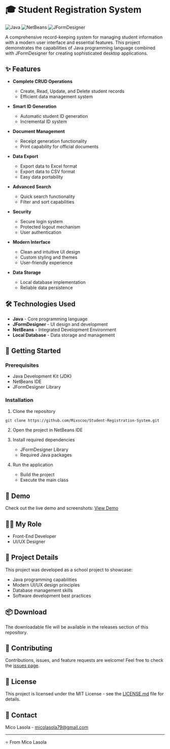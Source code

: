 # 🎓 Student Registration System

![Java](https://img.shields.io/badge/Java-ED8B00?style=for-the-badge&logo=java&logoColor=white)
![NetBeans](https://img.shields.io/badge/NetBeans-1B6AC6?style=for-the-badge&logo=apache-netbeans-ide&logoColor=white)
![JFormDesigner](https://img.shields.io/badge/JFormDesigner-1B6AC6?style=for-the-badge&logo=java&logoColor=white)

A comprehensive record-keeping system for managing student information with a modern user interface and essential features. This project demonstrates the capabilities of Java programming language combined with JFormDesigner for creating sophisticated desktop applications.

## ✨ Features

- **Complete CRUD Operations**
  - Create, Read, Update, and Delete student records
  - Efficient data management system

- **Smart ID Generation**
  - Automatic student ID generation
  - Incremental ID system

- **Document Management**
  - Receipt generation functionality
  - Print capability for official documents

- **Data Export**
  - Export data to Excel format
  - Export data to CSV format
  - Easy data portability

- **Advanced Search**
  - Quick search functionality
  - Filter and sort capabilities

- **Security**
  - Secure login system
  - Protected logout mechanism
  - User authentication

- **Modern Interface**
  - Clean and intuitive UI design
  - Custom styling and themes
  - User-friendly experience

- **Data Storage**
  - Local database implementation
  - Reliable data persistence

## 🛠️ Technologies Used

- **Java** - Core programming language
- **JFormDesigner** - UI design and development
- **NetBeans** - Integrated Development Environment
- **Local Database** - Data storage and management

## 🚀 Getting Started

### Prerequisites

- Java Development Kit (JDK)
- NetBeans IDE
- JFormDesigner Library

### Installation

1. Clone the repository
```bash
git clone https://github.com/Mixscoo/Student-Registration-System.git
```

2. Open the project in NetBeans IDE

3. Install required dependencies
   - JFormDesigner Library
   - Required Java packages

4. Run the application
   - Build the project
   - Execute the main class

## 📸 Demo

Check out the live demo and screenshots: <a href="https://micolasola.vercel.app/project/1" target="_blank" rel="noopener noreferrer">View Demo</a>

## 👨‍💻 My Role

- Front-End Developer
- UI/UX Designer

## 📝 Project Details

This project was developed as a school project to showcase:
- Java programming capabilities
- Modern UI/UX design principles
- Database management skills
- Software development best practices

## 📦 Download

The downloadable file will be available in the releases section of this repository.

## 🤝 Contributing

Contributions, issues, and feature requests are welcome! Feel free to check the [issues page](your-repository-url/issues).

## 📄 License

This project is licensed under the MIT License - see the [LICENSE.md](LICENSE.md) file for details.

## 👤 Contact

Mico Lasola - micolasola79@gmail.com

---
⭐️ From Mico Lasola 